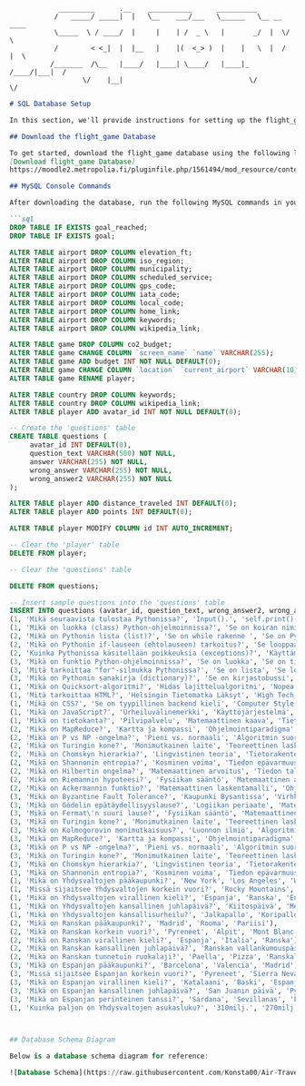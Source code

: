      
                                    
                _________      .__    ___________      __________              
               /   _____/ _____|  |   \__    ___/___   \______   \__ __  ____  
               \_____  \ / ____/  |     |    | /  _ \   |       _/  |  \/    \ 
               /        < <_|  |  |__   |    |(  <_> )  |    |   \  |  /   |  \
              /_______  /\__   |____/   |____| \____/   |____|_  /____/|___|  /
                      \/    |__|                               \/           \/ 

```markdown
# SQL Database Setup

In this section, we'll provide instructions for setting up the flight_game database and making necessary schema changes. 

## Download the flight_game Database

To get started, download the flight_game database using the following link:
[Download flight_game Database]
https://moodle2.metropolia.fi/pluginfile.php/1561494/mod_resource/content/1/lp.sql

## MySQL Console Commands

After downloading the database, run the following MySQL commands in your console to make the required modifications:

```sql
DROP TABLE IF EXISTS goal_reached;
DROP TABLE IF EXISTS goal;

ALTER TABLE airport DROP COLUMN elevation_ft;
ALTER TABLE airport DROP COLUMN iso_region;
ALTER TABLE airport DROP COLUMN municipality;
ALTER TABLE airport DROP COLUMN scheduled_service;
ALTER TABLE airport DROP COLUMN gps_code;
ALTER TABLE airport DROP COLUMN iata_code;
ALTER TABLE airport DROP COLUMN local_code;
ALTER TABLE airport DROP COLUMN home_link;
ALTER TABLE airport DROP COLUMN keywords;
ALTER TABLE airport DROP COLUMN wikipedia_link;

ALTER TABLE game DROP COLUMN co2_budget;
ALTER TABLE game CHANGE COLUMN `screen_name` `name` VARCHAR(255);
ALTER TABLE game ADD budget INT NOT NULL DEFAULT(0);
ALTER TABLE game CHANGE COLUMN `location` `current_airport` VARCHAR(10);
ALTER TABLE game RENAME player;

ALTER TABLE country DROP COLUMN keywords;
ALTER TABLE country DROP COLUMN wikipedia_link;
ALTER TABLE player ADD avatar_id INT NOT NULL DEFAULT(0);

-- Create the 'questions' table
CREATE TABLE questions (
     avatar_id INT DEFAULT(0),
     question_text VARCHAR(500) NOT NULL,
     answer VARCHAR(255) NOT NULL,
     wrong_answer VARCHAR(255) NOT NULL,
     wrong_answer2 VARCHAR(255) NOT NULL
);

ALTER TABLE player ADD distance_traveled INT DEFAULT(0);
ALTER TABLE player ADD points INT DEFAULT(0);

ALTER TABLE player MODIFY COLUMN id INT AUTO_INCREMENT;

-- Clear the 'player' table
DELETE FROM player;

-- Clear the 'questions' table

DELETE FROM questions;

-- Insert sample questions into the 'questions' table
INSERT INTO questions (avatar_id, question_text, wrong_answer2, wrong_answer, answer) VALUES
(1, 'Mikä seuraavista tulostaa Pythonissa?', 'Input().', 'self.print()()', 'print()'),
(1, 'Mikä on luokka (class) Python-ohjelmoinnissa?', 'Se on koiran nimi', 'Se on Pythonin avainsana', 'Luokka on objekti, joka voi sisältää toiminnallisuutta'),
(2, 'Mikä on Pythonin lista (list)?', 'Se on while rakenne ', 'Se on Pythonin versio sanakirjasta', 'Lista on tietorakenne, joka voi sisältää useita alkioita'),
(2, 'Mikä on Pythonin if-lauseen (ehtolauseen) tarkoitus?', 'Se looppaa kysymykset läpi', 'Se lopettaa ohjelman suorituksen', 'If-lause mahdollistaa ehtoisen suorituksen riippuen annetusta ehdosta'),
(2, 'Kuinka Pythonissa käsitellään poikkeuksia (exceptions)?', 'Käyttämällä print komentoa', 'Poikkeuksia ei voi käsitellä Pythonissa', 'Pythonissa poikkeuksia käsitellään try ja except lohkoilla'),
(3, 'Mikä on funktio Python-ohjelmoinnissa?', 'Se on luokka', 'Se on tietorakenne', 'Funktio on nimetty lohko koodia, joka suorittaa tietyn tehtävän'),
(3, 'Mitä tarkoittaa "for"-silmukka Pythonissa?', 'Se on lista', 'Se lopettaa ohjelman suorituksen', '"for"-silmukka toistaa koodilohkoa useita kertoja annetun ehdon perusteella'),
(3, 'Mikä on Pythonin sanakirja (dictionary)?', 'Se on kirjastobussi', 'Se on lista', 'Sanakirja on tietorakenne, joka sisältää avain-arvo -pareja'),
(1, 'Mikä on Quicksort-algoritmi?', 'Hidas lajittelualgoritmi', 'Nopea internet-yhteys', 'Tehokas lajittelualgoritmi'),
(1, 'Mitä tarkoittaa HTML?', 'Helsingin Tietomatka Läksyt', 'High Tech Machine Learning', 'HTML on lyhenne sanoista HyperText Markup Language'),
(1, 'Mikä on CSS?', 'Se on tyypillinen backend kieli', 'Computer Style System', 'CSS on lyhenne sanoista Cascading Style Sheets'),
(1, 'Mikä on JavaScript?', 'Urheiluvälinemerkki', 'Käyttöjärjestelmä', 'JavaScript on ohjelmointikieli, joka mahdollistaa vuorovaikutuksen verkkosivujen kanssa'),
(1, 'Mikä on tietokanta?', 'Pilvipalvelu', 'Matemaattinen kaava', 'Tietokanta on järjestelmä tietojen tallentamiseen, hallintaan ja haettavaksi tekemiseen'),
(2, 'Mikä on MapReduce?', 'Kartta ja kompassi', 'Ohjelmointiparadigma', 'Funktionaalinen ohjelmointikieli'),
(2, 'Mikä on P vs NP -ongelma?', 'Pieni vs. normaali', 'Algoritmin suoritusaika vs. ei-polynominen aika', 'Matemaattinen pähkinä'),
(2, 'Mikä on Turingin kone?', 'Monimutkainen laite', 'Teoreettinen laskentamalli', 'Nopea tietokone'),
(2, 'Mikä on Chomskyn hierarkia?', 'Lingvistinen teoria', 'Tietorakenteiden luokitus', 'Ohjelmointikielen syntaksi'),
(2, 'Mikä on Shannonin entropia?', 'Kosminen voima', 'Tiedon epävarmuusmittari', 'Kvanttifysiikan laki'),
(2, 'Mikä on Hilbertin ongelma?', 'Matemaattinen arvoitus', 'Tiedon tallennusmenetelmä', 'Avaruuden geometria'),
(2, 'Mikä on Riemannin hypoteesi?', 'Fysiikan sääntö', 'Matemaattinen arvaus', 'Matemaattinen lause'),
(2, 'Mikä on Ackermannin funktio?', 'Matemaattinen laskentamalli', 'Ohjelmointikielen funktio', 'Nopeasti kasvava matemaattinen funktio'),
(3, 'Mikä on Byzantine Fault Tolerance?', 'Kaupunki Bysantissa', 'Virhkeenkestävyysjärjestelmä', 'Historiallinen tapahtuma'),
(3, 'Mikä on Gödelin epätäydellisyyslause?', 'Logiikan periaate', 'Matemaattinen paradoksi', 'Matemaattinen lause'),
(3, 'Mikä on Fermat\'n suuri lause?', 'Fysiikan sääntö', 'Matemaattinen arvoitus', 'Matemaattinen lause'),
(3, 'Mikä on Turingin kone?', 'Monimutkainen laite', 'Teoreettinen laskentamalli', 'Nopea tietokone'),
(3, 'Mikä on Kolmogorovin monimutkaisuus?', 'Luonnon ilmiö', 'Algoritmin monimutkaisuusmittari', 'Matemaattinen käsite'),
(3, 'Mikä on MapReduce?', 'Kartta ja kompassi', 'Ohjelmointiparadigma', 'Funktionaalinen ohjelmointikieli'),
(3, 'Mikä on P vs NP -ongelma?', 'Pieni vs. normaali', 'Algoritmin suoritusaika vs. ei-polynominen aika', 'Matemaattinen pähkinä'),
(3, 'Mikä on Turingin kone?', 'Monimutkainen laite', 'Teoreettinen laskentamalli', 'Nopea tietokone'),
(3, 'Mikä on Chomskyn hierarkia?', 'Lingvistinen teoria', 'Tietorakenteiden luokitus', 'Ohjelmointikielen syntaksi'),
(3, 'Mikä on Shannonin entropia?', 'Kosminen voima', 'Tiedon epävarmuusmittari', 'Kvanttifysiikan laki'),
(1, 'Mikä on Yhdysvaltojen pääkaupunki?', 'New York', 'Los Angeles', 'Washington D.C.'),
(1, 'Missä sijaitsee Yhdysvaltojen korkein vuori?', 'Rocky Mountains', 'Appalakit', 'Alaska'),
(1, 'Mikä on Yhdysvaltojen virallinen kieli?', 'Espanja', 'Ranska', 'Englanti'),
(1, 'Mikä on Yhdysvaltojen kansallinen juhlapäivä?', 'Kiitospäivä', 'Memorial Day', 'Itsenäisyyspäivä'),
(1, 'Mikä on Yhdysvaltojen kansallisurheilu?', 'Jalkapallo', 'Koripallo', 'Baseball'),
(2, 'Mikä on Ranskan pääkaupunki?', 'Madrid', 'Rooma', 'Pariisi'),
(2, 'Mikä on Ranskan korkein vuori?', 'Pyreneet', 'Alpit', 'Mont Blanc'),
(2, 'Mikä on Ranskan virallinen kieli?', 'Espanja', 'Italia', 'Ranska'),
(2, 'Mikä on Ranskan kansallinen juhlapäivä?', 'Ranskan vallankumouspäivä', 'Armistice Day', 'Bastiljin päivä'),
(2, 'Mikä on Ranskan tunnetuin ruokalaji?', 'Paella', 'Pizza', 'Ranskalainen sipulikeitto'),
(3, 'Mikä on Espanjan pääkaupunki?', 'Barcelona', 'Valencia', 'Madrid'),
(3, 'Missä sijaitsee Espanjan korkein vuori?', 'Pyreneet', 'Sierra Nevada', 'Alpit'),
(3, 'Mikä on Espanjan virallinen kieli?', 'Katalaani', 'Baski', 'Espanja'),
(3, 'Mikä on Espanjan kansallinen juhlapäivä?', 'San Juanin päivä', 'Pyhän Jaakobin päivä', 'Espanjan kansallispäivä'),
(3, 'Mikä on Espanjan perinteinen tanssi?', 'Sardana', 'Sevillanas', 'Flamenco'),
(1, 'Kuinka paljon on Yhdysvaltojen asukasluku?', '310milj.', '270milj.', '332milj.');



## Database Schema Diagram

Below is a database schema diagram for reference:

![Database Schema](https://raw.githubusercontent.com/Konsta00/Air-Travellers-Challenge/main/images/ER_V2.png)

